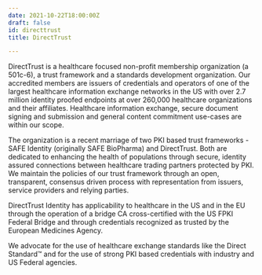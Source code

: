```yaml
---
date: 2021-10-22T18:00:00Z
draft: false
id: directtrust
title: DirectTrust

---
```


DirectTrust is a healthcare focused non-profit membership organization (a 501c-6), a trust framework and a standards development organization. Our accredited members are issuers of credentials and operators of one of the largest healthcare information exchange networks in the US with over 2.7 million identity proofed endpoints at over 260,000 healthcare organizations and their affiliates. Healthcare information exchange, secure document signing and submission and general content commitment use-cases are within our scope. 

The organization is a recent marriage of two PKI based trust frameworks - SAFE Identity (originally SAFE BioPharma) and DirectTrust. Both are dedicated to enhancing the health of populations through secure, identity assured connections between healthcare trading partners protected by PKI. We maintain the policies of our trust framework through an open, transparent, consensus driven process with representation from issuers, service providers and relying parties.

DirectTrust Identity has applicability to healthcare in the US and in the EU through the operation of a bridge CA cross-certified with the US FPKI Federal Bridge and through credentials recognized as trusted by the European Medicines Agency. 

We advocate for the use of healthcare exchange standards like the Direct Standard™ and for the use of strong PKI based credentials with industry and US Federal agencies.
